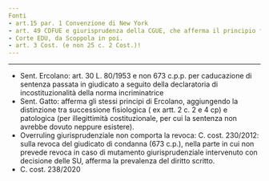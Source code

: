 ```yaml
---
Fonti
- art.15 par. 1 Convenzione di New York
- art. 49 CDFUE e giurisprudenza della CGUE, che afferma il principio fa parte dei principi generali del diritto UE
- Corte EDU, da Scoppola in poi.
- art. 3 Cost. (e non 25 c. 2 Cost.)!
---
```



---
- Sent. Ercolano: art. 30 L. 80/1953 e non 673 c.p.p. per caducazione di sentenza passata in giudicato a seguito della declaratoria di incostituzionalità della norma incriminatrice
- Sent. Gatto: afferma gli stessi principi di Ercolano, aggiungendo la distinzione tra successione fisiologica ( ex artt. 2 c. 2 e 4 cp) e patologica (per illegittimità costituzionale, per cui la sentenza non avrebbe dovuto neppure esistere).
- Overruling giurisprudenziale non comporta la revoca: C. cost. 230/2012: sulla revoca del giudicato di condanna (673 c.p.), nella parte in cui non prevede revoca in caso di mutamento giurisprudenziale intervenuto con decisione delle SU, afferma la prevalenza del diritto scritto. 
- C. cost. 238/2020